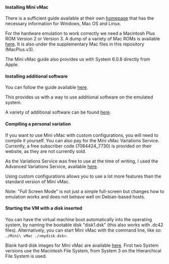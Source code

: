 #### Installing Mini vMac
There is a sufficient guide available at their own [homepage](https://www.gryphel.com/c/minivmac/start.html) that has the necessary information for Windows, Mac OS and Linux.

For the hardware emulation to work correctly we need a Macintosh Plus ROM Version 2 or Version 3. A dump of a variety of Mac ROMs is available [here](https://macintoshgarden.org/apps/macintosh-rom-archive). It is also under the supplementary Mac files in this repository (MacPlus.v3).

The Mini vMac guide also provides us with System 6.0.8 directly from Apple.

#### Installing additional software

You can follow the guide available [here](https://www.gryphel.com/c/minivmac/recipes/sys6util/index.html). 

This provides us with a way to use additional software on the emulated system.

A variety of additional software can be found [here](https://www.gryphel.com/c/sw/).

#### Compiling a personal variation
If you want to use Mini vMac with custom configurations, you will need to compile it yourself. You can also pay for the Mini vMac Variations Service. Currently, a free subscriber code (7084424_7730) is provided on their website, as they are not currently sold. 

As the Variations Service was free to use at the time of writing, I used the Advanced Variations Service, available [here](https://www.gryphel.com/c/minivmac/vara_srv.html).

Using custom configurations allows you to use a lot more features than the standard version of Mini vMac.

Note: "Full Screen Mode" is not just a simple full-screen but changes how to emulation works and does not behave well on Debian-based hosts.

#### Starting the VM with a disk inserted
You can have the virtual machine boot automatically into the operating system, by naming the bootable disk "disk1.dsk" (this also works with .dc42 files). Alternatively, you can start Mini vMac with the command line, like so: `./Mini\ vMac ./<mydisk.dsk>`.

Blank hard disk images for Mini vMac are available [here](https://www.gryphel.com/c/minivmac/extras/blanks/index.html). First two System versions use the Macintosh File System, from System 3 on the Hierarchical File System is used.

